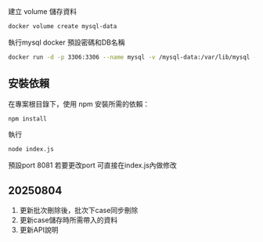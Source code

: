 建立 volume 儲存資料
```bash
docker volume create mysql-data
```

執行mysql docker 預設密碼和DB名稱
```bash
docker run -d -p 3306:3306 --name mysql -v /mysql-data:/var/lib/mysql -e MYSQL_ROOT_PASSWORD=123456 -e MYSQL_DATABASE=test mysql:8 --character-set-server=utf8mb4 --collation-server=utf8mb4_unicode_ci
```

## 安裝依賴

在專案根目錄下，使用 npm 安裝所需的依賴：

```bash
npm install
```

執行
```bash
node index.js
```

預設port 8081
若要更改port 可直接在index.js內做修改

## 20250804
1. 更新批次刪除後，批次下case同步刪除
2. 更新case儲存時所需帶入的資料
3. 更新API說明